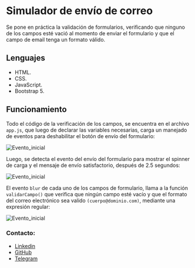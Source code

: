 # Simulador de envío de correo

Se pone en práctica la validación de formularios, verificando que ninguno de los campos esté vació al momento de enviar el formulario y que el campo de email tenga un formato válido.  

## Lenguajes

* HTML.
* CSS.
* JavaScript.
* Bootstrap 5.

## Funcionamiento 

Todo el código de la verificación de los campos, se encuentra en el archivo `app.js`, que luego de declarar las variables necesarias, carga un manejado de eventos para deshabilitar el botón de envío del formulario:

![Evento_inicial](https://accesoweb.online/images/simulador_correo/contentload.png)

Luego, se detecta el evento del envío del formulario para mostrar el spinner de carga y el mensaje de envío satisfactorio, después de 2.5 segundos: 

![Evento_inicial](https://accesoweb.online/images/simulador_correo/submit.png)

El evento `blur` de cada uno de los campos de formulario, llama a la función `validarCampo()` que verifica que ningún campo esté vacío y que el formato del correo electrónico sea valido `(cuerpo@dominio.com)`, mediante una expresión regular:

![Evento_inicial](https://accesoweb.online/images/simulador_correo/validar.png)

### Contacto: 

* [Linkedin]
* [GitHub]
* [Telegram]











[Linkedin]:https://www.linkedin.com/in/francisco-elis-24506b209
[GitHub]:https://github.com/franj1748
[Telegram]:https://t.me/franciscoj1748


